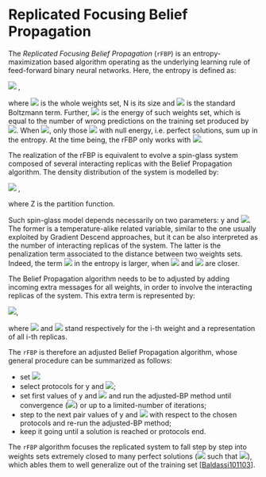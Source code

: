 # Replicated Focusing Belief Propagation

The *Replicated Focusing Belief Propagation* (`rFBP`) is an entropy-maximization based algorithm operating as the underlying learning rule of feed-forward binary neural networks.
Here, the entropy is defined as:

<img src="https://render.githubusercontent.com/render/math?math={S(\vec{w},\beta,\gamma) = \frac{1}{N} log \bigg ( \sum_{\vec{w}'}  e^{-\beta E(\vec{w}')} e^{\gamma \vec{w}' \cdot \vec{w}}	\bigg)}"> ,

where <img src="https://render.githubusercontent.com/render/math?math={\vec{w}}"> is the whole weights set, N is its size and <img src="https://render.githubusercontent.com/render/math?math={\beta}"> is the standard Boltzmann term.
Further, <img src="https://render.githubusercontent.com/render/math?math={E(\vec{w})}"> is the energy of such weights set, which is equal to the number of wrong predictions on the training set produced by <img src="https://render.githubusercontent.com/render/math?math={\vec{w}}">.
When <img src="https://render.githubusercontent.com/render/math?math={\beta \to inf}">, only those <img src="https://render.githubusercontent.com/render/math?math={\vec{w}'}"> with null energy, i.e. perfect solutions, sum up in the entropy.
At the time being, the rFBP only works with <img src="https://render.githubusercontent.com/render/math?math={\beta \to inf}">.

The realization of the rFBP is equivalent to evolve a spin-glass system composed of several interacting replicas with the Belief Propagation algorithm. The density distribution of the system is modelled by:

<img src="https://render.githubusercontent.com/render/math?math={P(\vec{w} | \beta,y,\gamma) = \frac{e^{yN S(\vec{w},\beta,\gamma)}}{Z(\beta,y,\gamma)}}"> ,

where Z is the partition function.

Such spin-glass model depends necessarily on two parameters: y and <img src="https://render.githubusercontent.com/render/math?math={\gamma}">.
The former is a temperature-alike related variable, similar to the one usually exploited by Gradient Descend approaches, but it can be also interpreted as the number of interacting replicas of the system.
The latter is the penalization term associated to the distance between two weights sets. Indeed, the term <img src="https://render.githubusercontent.com/render/math?math={e^{\gamma \vec{w}' \cdot \vec{w}}}"> in the entropy is larger, when <img src="https://render.githubusercontent.com/render/math?math={\vec{w}}"> and <img src="https://render.githubusercontent.com/render/math?math={\vec{w}'}"> are closer.

The Belief Propagation algorithm needs to be to adjusted by adding incoming extra messages for all weights, in order to involve the interacting replicas of the system.
This extra term is represented by:

<img src="https://render.githubusercontent.com/render/math?math={\hat{m}^{t_1}_{\star \to \w_i} = tanh \big[ (y-1) artanh ( m^{t_0}_{\w_i \to \star} tanh \gamma ) \big] tanh \gamma}">,

where <img src="https://render.githubusercontent.com/render/math?math={\w_i}"> and <img src="https://render.githubusercontent.com/render/math?math={\star}"> stand respectively for the i-th weight and a representation of all i-th replicas.

The `rFBP` is therefore an adjusted Belief Propagation algorithm, whose general procedure can be summarized as follows:
- set <img src="https://render.githubusercontent.com/render/math?math={\beta \to inf}">
- select protocols for y and <img src="https://render.githubusercontent.com/render/math?math={\gamma}">;
- set first values of y and <img src="https://render.githubusercontent.com/render/math?math={\gamma}"> and run the adjusted-BP method until convergence (<img src="https://render.githubusercontent.com/render/math?math={ < \epsilon}">) or up to a limited-number of iterations;
- step to the next pair values of y and <img src="https://render.githubusercontent.com/render/math?math={\gamma}"> with respect to the chosen protocols and re-run the adjusted-BP method;
- keep it going until a solution is reached or protocols end.

The `rFBP` algorithm focuses the replicated system to fall step by step into weights sets extremely closed to many perfect solutions (<img src="https://render.githubusercontent.com/render/math?math={\vec{w}}"> such that <img src="https://render.githubusercontent.com/render/math?math={E(\vec{w})=0}">), which ables them to well generalize out of the training set [[Baldassi101103](https://journals.aps.org/prl/pdf/10.1103/PhysRevLett.115.128101)].
